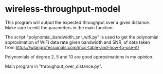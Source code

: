 # wireless-throughput-model

This program will output the expected throughput over a given distance.
Make sure to edit the parameters in the main function.

The script "polynomial_bandwidth_snr_wifi.py" is used to get the polynomial approximation of WiFi data rate given bandwidth and SNR, of data taken from https://wlanprofessionals.com/mcs-table-and-how-to-use-it/

Polynomials of degree 2, 5 and 10 are good approximations in my opinion.

Main program in "throughput_over_distance.py".